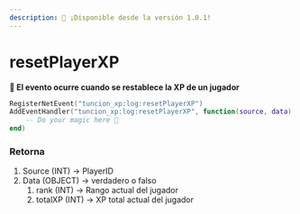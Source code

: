 ```yaml
---
description: 🔧 ¡Disponible desde la versión 1.0.1!
---
```


# resetPlayerXP

**📢 El evento ocurre cuando se restablece la XP de un jugador**

```lua
RegisterNetEvent("tuncion_xp:log:resetPlayerXP")
AddEventHandler("tuncion_xp:log:resetPlayerXP", function(source, data)
    -- Do your magic here 💫
end)
```

### Retorna

1. Source <span className="color-blue">(INT)</span> <span className="color-orange">-> PlayerID</span>
2. Data <span className="color-blue">(OBJECT)</span> <span className="color-orange">-> verdadero o falso</span>
   1. rank <span className="color-blue">(INT)</span> <span className="color-orange">-> Rango actual del jugador</span>
   2. totalXP <span className="color-blue">(INT)</span> <span className="color-orange">-> XP total actual del jugador</span>